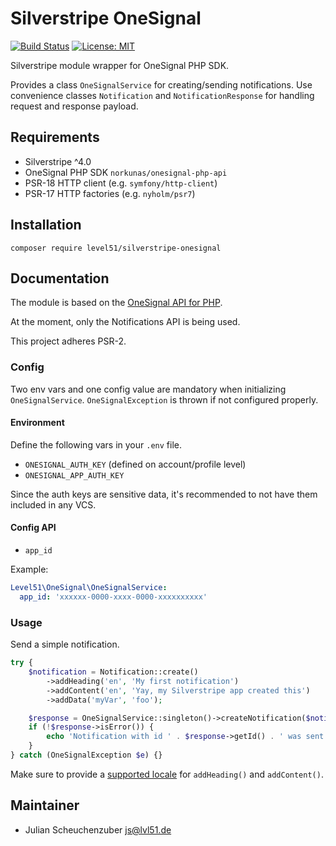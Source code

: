 # Silverstripe OneSignal

[![Build Status](https://travis-ci.com/Level51/silverstripe-onesignal.svg?branch=develop)](https://travis-ci.com/Level51/silverstripe-onesignal)
[![License: MIT](https://img.shields.io/badge/License-MIT-blue.svg)](https://opensource.org/licenses/MIT)

Silverstripe module wrapper for OneSignal PHP SDK.

Provides a class `OneSignalService` for creating/sending notifications.
Use convenience classes `Notification` and `NotificationResponse` for handling request and response payload.

## Requirements

- Silverstripe ^4.0
- OneSignal PHP SDK `norkunas/onesignal-php-api`
- PSR-18 HTTP client (e.g. `symfony/http-client`)
- PSR-17 HTTP factories (e.g. `nyholm/psr7`)

## Installation

```
composer require level51/silverstripe-onesignal
```

## Documentation

The module is based on the [OneSignal API for PHP](https://github.com/norkunas/onesignal-php-api).

At the moment, only the Notifications API is being used.

This project adheres PSR-2.

### Config

Two env vars and one config value are mandatory when initializing `OneSignalService`.
`OneSignalException` is thrown if not configured properly.

#### Environment

Define the following vars in your `.env` file.

- `ONESIGNAL_AUTH_KEY` (defined on account/profile level)
- `ONESIGNAL_APP_AUTH_KEY`

Since the auth keys are sensitive data, it's recommended to not have them included in any VCS.

#### Config API

- `app_id`

Example:

```yml
Level51\OneSignal\OneSignalService:
  app_id: 'xxxxxx-0000-xxxx-0000-xxxxxxxxxx'
```

### Usage

Send a simple notification.

```php
try {
    $notification = Notification::create()
        ->addHeading('en', 'My first notification')
        ->addContent('en', 'Yay, my Silverstripe app created this')
        ->addData('myVar', 'foo');

    $response = OneSignalService::singleton()->createNotification($notification);
    if (!$response->isError()) {
        echo 'Notification with id ' . $response->getId() . ' was sent to ' . $response->getRecipientsCount() . ' recipients';
    }
} catch (OneSignalException $e) {}
```

Make sure to provide a [supported locale](https://documentation.onesignal.com/docs/language-localization#what-languages-are-supported) for `addHeading()` and `addContent()`.

## Maintainer

- Julian Scheuchenzuber <js@lvl51.de>
